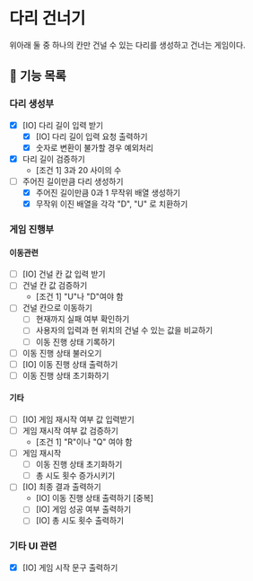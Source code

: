 다리 건너기
===
위아래 둘 중 하나의 칸만 건널 수 있는 다리를 생성하고 건너는 게임이다.

## 🚀 기능 목록

### 다리 생성부
- [X] [IO] 다리 길이 입력 받기
  - [X] [IO] 다리 길이 입력 요청 출력하기
  - [X] 숫자로 변환이 불가할 경우 예외처리
- [X] 다리 길이 검증하기
  - [조건 1] 3과 20 사이의 수
- [ ] 주어진 길이만큼 다리 생성하기
  - [X] 주어진 길이만큼 0과 1 무작위 배열 생성하기
  - [X] 무작위 이진 배열을 각각 "D", "U" 로 치환하기

### 게임 진행부
#### 이동관련
- [ ] [IO] 건널 칸 값 입력 받기
- [ ] 건널 칸 값 검증하기
  - [조건 1] "U"나 "D"여야 함
- [ ] 건널 칸으로 이동하기
  - [ ] 현재까지 실패 여부 확인하기
  - [ ] 사용자의 입력과 현 위치의 건널 수 있는 값을 비교하기
  - [ ] 이동 진행 상태 기록하기
- [ ] 이동 진행 상태 불러오기
- [ ] [IO] 이동 진행 상태 출력하기
- [ ] 이동 진행 상태 초기화하기
#### 기타
- [ ] [IO] 게임 재시작 여부 값 입력받기
- [ ] 게임 재시작 여부 값 검증하기
  - [조건 1] "R"이나 "Q" 여야 함
- [ ] 게임 재시작
  - [ ] 이동 진행 상태 초기화하기
  - [ ] 총 시도 횟수 증가시키기
- [ ] [IO] 최종 결과 출력하기
  - [IO] 이동 진행 상태 출력하기 [중복]
  - [ ] [IO] 게임 성공 여부 출력하기
  - [ ] [IO] 총 시도 횟수 출력하기

### 기타 UI 관련
- [X] [IO] 게임 시작 문구 출력하기